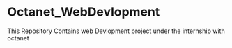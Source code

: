 # Octanet_WebDevlopment
This Repository Contains web Devlopment project under the internship with octanet
